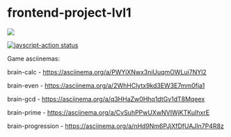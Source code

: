 # frontend-project-lvl1
<a href="https://codeclimate.com/github/ponttor/frontend-project-lvl1/maintainability"><img src="https://api.codeclimate.com/v1/badges/a99a88d28ad37a79dbf6/maintainability" /></a>

<a href="https://github.com/ponttor/frontend-project-lvl1/actions"><img alt="javscript-action status" src="https://github.com/ponttor/frontend-project-lvl1/workflows/Node%20CI/badge.svg"></a>


Game asciinemas:

brain-calc - https://asciinema.org/a/PWYiXNwx3niUuqmOWLui7NYl2

brain-even - https://asciinema.org/a/2WhHClytx9kd3EW3E7mm0fja1

brain-gcd - https://asciinema.org/a/q3HHaZw0Hhq1dtGv1dT8Mqeex

brain-prime - https://asciinema.org/a/CvSuhPPwUXwNVIWjKTKuIhxrE

brain-progression - https://asciinema.org/a/nHd9Nm6PJjXfDfUAJln7P4R8z
